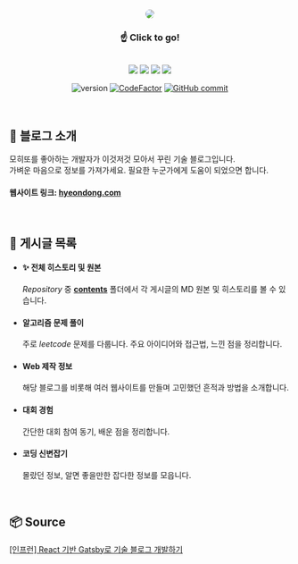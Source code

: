 <br>
<p align="center">
    <a href="https://hyeondong.com/">
        <img style="border-radius: 10px" width="auto" height="auto" src="https://user-images.githubusercontent.com/37038105/202439323-35317d2a-2964-40ea-9d4b-88eb6d8dc4ea.gif">
    <a>
</p>

<div align=center>

### ☝ Click to go!  
<br>

<img src="https://img.shields.io/badge/Gatsby-663399?style=for-the-badge&logo=Gatsby&logoColor=white">  
<img src="https://img.shields.io/badge/react-61DAFB?style=for-the-badge&logo=react&logoColor=black">  
<img src="https://img.shields.io/badge/typescript-3178C6?style=for-the-badge&logo=typescript&logoColor=white">  
<img src="https://img.shields.io/badge/firebase-FFCA28?style=for-the-badge&logo=firebase&logoColor=white">  

![version](https://img.shields.io/badge/version-1.0-white)
[![CodeFactor](https://www.codefactor.io/repository/github/yanghyeondong/tech_blog/badge)](https://www.codefactor.io/repository/github/yanghyeondong/tech_blog)
[![GitHub commit](https://img.shields.io/github/last-commit/Yanghyeondong/tech_blog.svg)](https://github.com/Yanghyeondong/tech_blog/pulse)



</div>

<br>

## 📌 블로그 소개
모히또를 좋아하는 개발자가 이것저것 모아서 꾸린 기술 블로그입니다.  
가벼운 마음으로 정보를 가져가세요. 필요한 누군가에게 도움이 되었으면 합니다.  

#### 웹사이트 링크: [hyeondong.com](https://hyeondong.com/)
<br>

## 📜 게시글 목록  

- #### ✨ 전체 히스토리 및 원본  
    *Repository* 중 [**contents**](https://github.com/Yanghyeondong/tech_blog/tree/master/contents) 폴더에서 각 게시글의 MD 원본 및 히스토리를 볼 수 있습니다.
- #### 알고리즘 문제 풀이
    주로 *leetcode* 문제를 다룹니다. 주요 아이디어와 접근법, 느낀 점을 정리합니다.
- #### Web 제작 정보
    해당 블로그를 비롯해 여러 웹사이트를 만들며 고민했던 흔적과 방법을 소개합니다.
- #### 대회 경험
    간단한 대회 참여 동기, 배운 점을 정리합니다.
- #### 코딩 신변잡기
    몰랐던 정보, 알면 좋을만한 잡다한 정보를 모읍니다.

<br>

## 📦 Source

[[인프런] React 기반 Gatsby로 기술 블로그 개발하기](https://www.inflearn.com/course/gatsby-%EA%B8%B0%EC%88%A0%EB%B8%94%EB%A1%9C%EA%B7%B8)
